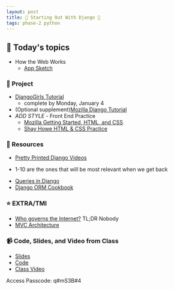 ```yaml
---
layout: post
title: 🐴 Starting Out With Django 🐴 
tags: phase-2 python
---
```


## 📅 Today's topics

- How the Web Works
    - [App Sketch](assets/img/django-todo-sketch.png)

### 🎯  Project

- [DjangoGirls Tutorial](https://tutorial.djangogirls.org/en/)
    - complete by Monday, January 4
- (Optional supplement)[Mozilla Django Tutorial](https://developer.mozilla.org/en-US/docs/Learn/Server-side/Django/Tutorial_local_library_website)
- *ADD STYLE* - Front End Practice
    - [Mozilla Getting Started, HTML, and CSS](https://django-orm-cookbook-ko.readthedocs.io/_/downloads/en/latest/pdf/)
    - [Shay Howe HTML & CSS Practice](https://learn.shayhowe.com/html-css/)

### 🔖 Resources

* [Pretty Printed Django Videos](https://www.youtube.com/playlist?list=PLXmMXHVSvS-DQfOsQdXkzEZyD0Vei7PKf)
- 1-10 are the ones that will be most relevant when we get back
* [Queries in Django](https://docs.djangoproject.com/en/3.2/topics/db/queries/)
* [Django ORM Cookbook](https://django-orm-cookbook-ko.readthedocs.io/_/downloads/en/latest/pdf/)


### ⭐️ EXTRA/TMI
* [Who governs the Internet?]((https://news.brown.edu/articles/2014/12/savage)) TL;DR Nobody
* [MVC Architecture](https://towardsdatascience.com/everything-you-need-to-know-about-mvc-architecture-3c827930b4c1)


### 📹 Code, Slides, and Video from Class

* [Slides](https://github.com/momentum-pt-team-1/notes/blob/main/django-getting-started.md)
* [Code](https://github.com/momentum-pt-team-1/examples/tree/main/todos)
* [Class Video](https://us02web.zoom.us/rec/share/JZQlELtWYX2-5vlOtAz9lJRvf9ciF7ZKoPUblSeVytj7B8a5ETUsT8gpc-HuFsGf.RWZWT-68tI9XnYHG)

Access Passcode: q#mS3B#4

